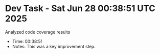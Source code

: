 # Dev Task - Sat Jun 28 00:38:51 UTC 2025
Analyzed code coverage results
- Time: 00:38:51
- Notes: This was a key improvement step.
